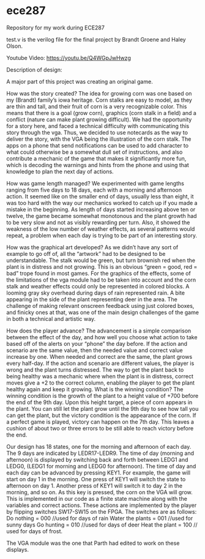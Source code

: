 # ece287
Repository for my work during ECE287


test.v is the verilog file for the final project by Brandt Groene and Haley Olson.


Youtube Video:  https://youtu.be/Q4WGpJwHwzg


Description of design:

A major part of this project was creating an original game.


How was the story created?
The idea for growing corn was one based on my (Brandt) family’s iowa heritage. Corn stalks are easy to model, as they are thin and tall, and their fruit of corn is a very recognizable color. This means that there is a goal (grow corn), graphics (corn stalk in a field) and a conflict (nature can make plant growing difficult). We had the opportunity for a story here, and faced a technical difficulty with communicating this story through the vga. Thus, we decided to use notecards as the way to deliver the story, with the VGA being the illustration of the corn stalk. The apps on a phone that send notifications can be used to add character to what could otherwise be a somewhat dull set of instructions, and also contribute a mechanic of the game that makes it significantly more fun, which is decoding the warnings and hints from the phone and using that knowledge to plan the next day of actions. 

How was game length managed?
We experimented with game lengths ranging from five days to 18 days, each with a morning and afternoon action. It seemed like on the smaller end of days, usually less than eight, it was too hard with the way our mechanics worked to catch up if you made a mistake in the beginning. As length of days started increasing above ten or twelve, the game became somewhat monotonous and the plant growth had to be very slow and not as visibly rewarding per turn. Also, it showed the weakness of the low number of weather effects, as several patterns would repeat, a problem when each day is trying to be part of an interesting story.



How was the graphical art developed?
As we didn’t have any sort of example to go off of, all the “artwork” had to be designed to be understandable. The stalk would be green, but turn brownish red when the plant is in distress and not growing. This is an obvious “green = good, red = bad” trope found in most games. For the graphics of the effects, some of the limitations of the vga module had to be taken into account and the corn stalk and weather effects could only be represented in colored blocks. A looming gray sky overhead during days of rain represented rain. A bite appearing in the side of the plant representing deer in the area. The challenge of making relevant onscreen feedback using just colored boxes, and finicky ones at that, was one of the main design challenges of the game in both a technical and artistic way. 



How does the player advance?
The advancement is a simple comparison between the effect of the day, and how well you choose what action to take based off of the alerts on your “phone” the day before. If the action and scenario are the same value, then the needed value and correct value increase by one. When needed and correct are the same, the plant grows every half-day. If the action and scenario are different values, the player is wrong and the plant turns distressed. The way to get the plant back to being healthy was a mechanic where when the plant is in distress, correct moves give a +2 to the correct column, enabling the player to get the plant healthy again and keep it growing.
What is the winning condition?
The winning condition is the growth of the plant to a height value of +700 before the end of the 9th day. Upon this height target, a piece of corn appears in the plant. You can still let the plant grow until the 9th day to see how tall you can get the plant, but the victory condition is the appearance of the corn. If a perfect game is played, victory can happen on the 7th day. This leaves a cushion of about two or three errors to be still able to reach victory before the end.




Our design has 18 states, one for the morning and afternoon of each day. The 9 days are indicated by LEDR17-LEDR9. The time of day (morning and afternoon) is displayed by switching back and forth between LEDG1 and LEDG0, (LEDG1 for morning and LEDG0 for afternoon). The time of day and each day can be advanced by pressing KEY1. For example, the game will start on day 1 in the morning. One press of KEY1 will switch the state to afternoon on day 1. Another press of KEY1 will switch it to day 2 in the morning, and so on. As this key is pressed, the corn on the VGA will grow. This is implemented in our code as a finite state machine along with the variables and correct actions. These actions are implemented by the player by flipping switches SW17-SW15 on the FPGA. The switches are as follows:
Do nothing = 000  //used for days of rain
Water the plants = 001 //used for sunny days
Go hunting = 010 //used for days of deer
Heat the plant = 100 // used for days of frost.



The VGA module was the one that Parth had edited to work on these displays.

